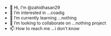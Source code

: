 - 👋 Hi, I’m @zahidhasan29
- 👀 I’m interested in ...coadig
- 🌱 I’m currently learning ...nothing
- 💞️ I’m looking to collaborate on ...nothing project
- 📫 How to reach me ...i don't know 

<!---
zahidhasan29/zahidhasan29 is a ✨ special ✨ repository because its `README.md` (this file) appears on your GitHub profile.
You can click the Preview link to take a look at your changes.
--->
